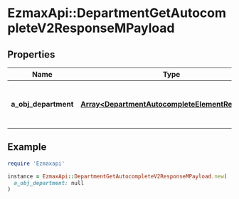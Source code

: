# EzmaxApi::DepartmentGetAutocompleteV2ResponseMPayload

## Properties

| Name | Type | Description | Notes |
| ---- | ---- | ----------- | ----- |
| **a_obj_department** | [**Array&lt;DepartmentAutocompleteElementResponse&gt;**](DepartmentAutocompleteElementResponse.md) | An array of Department autocomplete element response. |  |

## Example

```ruby
require 'Ezmaxapi'

instance = EzmaxApi::DepartmentGetAutocompleteV2ResponseMPayload.new(
  a_obj_department: null
)
```

